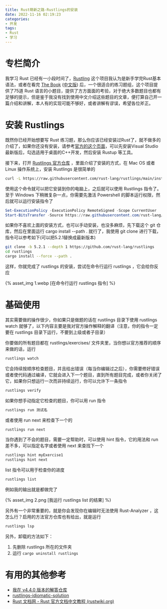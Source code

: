 ```yaml
---
title: Rust萌新之路-Rustlings的安装
date: 2022-11-16 02:19:23
categories:
- 开发
tags:
- Rust
- 学习
---
```

# 专栏简介
我学习 Rust 已经有一小段时间了，[Rustling](https://link.zhihu.com/?target=https%3A//github.com/rust-lang/rustlings) 这个项目我认为是新手学完Rust基本语法，或者在看完 [The Book](https://link.zhihu.com/?target=https%3A//doc.rust-lang.org/stable/book/) ([中文版](https://link.zhihu.com/?target=https%3A//rustwiki.org/zh-CN/book/)) 后，一个很适合的练习题组，这个项目提供了75道 Rust 语言的小题目，提供了方方面面的考验，对于绝大多数题目也都有足够的提示，但是鉴于我没有找到使用中文介绍这些题目的文章，便打算自己开一篇介绍和讲解，本人有的实现可能不够好，或者讲解有谬误，希望各位斧正。

# 安装 Rustlings
既然你已经开始想要写 Rust 练习题，那么你应该已经安装过Rust了，就不做多的介绍了，如果你还没有安装，请参考[官方的这个页面](https://link.zhihu.com/?target=https%3A//www.rust-lang.org/tools/install)，可以先安装Visual Studio最新版后，勾选适用于桌面的C++开发，然后安装 Rustup 等工具。

接下来，打开 [Rustlings 官方仓库](https://link.zhihu.com/?target=https%3A//github.com/rust-lang/rustlings) ，里面介绍了安装的方式，在 Mac OS 或者 Linux 操作系统上，安装 Rustlings 是很简单的
```bash
curl -L https://raw.githubusercontent.com/rust-lang/rustlings/main/install.sh | bash
```
使用这个命令就可以把它安装到你的电脑上，之后就可以使用 Rustlings 指令了。至于 Windows 下稍微复杂一点，你需要先激活 Powershell 的脚本运行权限，然后就可以运行安装指令了
```powershell
Set-ExecutionPolicy -ExecutionPolicy RemoteSigned -Scope CurrentUser
Start-BitsTransfer -Source https://raw.githubusercontent.com/rust-lang/rustlings/main/install.ps1 -Destination $env:TMP/install_rustlings.ps1; Unblock-File $env:TMP/install_rustlings.ps1; Invoke-Expression $env:TMP/install_rustlings.ps1
```
如果你不喜欢上面的安装方式，也可以手动安装，也没多麻烦，先下载这个 git 仓库，然后在里面运行 cargo install --path . 就行了，我使用 git clone 进行下载，指令可以参考如下(可以把5.2.1替换成最新版本)
```bash
git clone -b 5.2.1 --depth 1 https://github.com/rust-lang/rustlings
cd rustlings
cargo install --force --path .
```
这样，你就完成了 rustlings 的安装，尝试在命令行运行 rustlings ，它会给你反应

{% asset_img 1.webp [在命令行运行 rustlings 指令] %}

# 基础使用
其实需要做的操作很少，你如果只是做题的话在 rustlings 目录下使用 rustlings watch 就够了，以下内容主要是我对官方操作解释的翻译（注意，你的指令一定要在 rustlings 目录下运行，不要到上级或者子目录）

你要做的所有题目都在 rustlings/exercises/ 文件夹里，当你想以官方推荐的顺序来做的话，运行
```bash
rustlings watch
```
它会持续按顺序检查题目，并且给出错误（每当你编辑过之后），你需要修好错误或者使代码通过编译，它就会进入下一个题目，直到所有题目完成，或者你关闭了它，如果你只想运行一次而非持续运行，你可以允许下一条指令
```bash
rustlings verify
```
如果你想手动指定它检查的题目，你可以用 run 指令
```bash
rustlings run 测试名
```
或者使用 run next 来检查下一个的
```bash
rustlings run next
```
当你遇到了不会的题目，需要一定帮助时，可以使用 hint 指令，它的用法和 run 差不多，可以指定名字或者使用 next 来查找下一个
```bash
rustlings hint myExercise1
rustlings hint next
```
list 指令可以用于检查你的进度
```bash
rustlings list
```
例如我的输出就是都做完了

{% asset_img 2.png [我运行 rustlings list 的结果] %}

另外有一个非常重要的，就是你会发现你在编辑时无法使用 Rust-Analyzer ，这怎么行？启用的方法官方仓库也有给出，就是运行
```bash
rustlings lsp
```
另外，卸载的方法如下：
1. 先删除 rustlings 所在的文件夹
2. 运行 `cargo uninstall rustlings`

# 有用的其他参考
- [我在 v4.4.0 版本的解答仓库](https://link.zhihu.com/?target=https%3A//github.com/mcthesw/my-rustlings-solution)
- [rustlings-idiomatic-solution](https://link.zhihu.com/?target=https%3A//github.com/alexxroche/rustlings-idiomatic-solutions)
- [Rust 文档网 - Rust 官方文档中文教程 (rustwiki.org)](https://link.zhihu.com/?target=https%3A//rustwiki.org/)